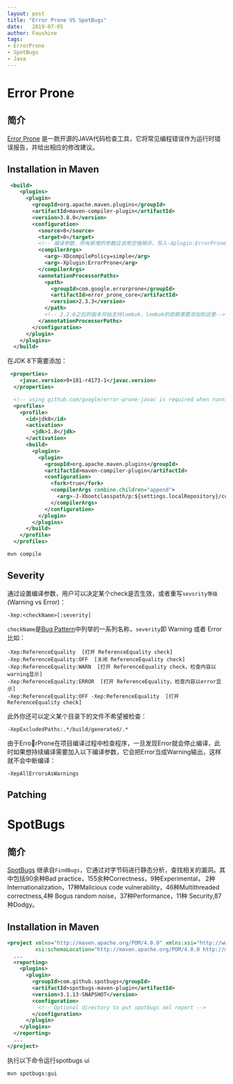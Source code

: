 ```yaml
---
layout: post
title: "Error Prone VS SpotBugs"
date:   2019-07-05
author: Faushine
tags: 
- ErrorProne
- SpotBugs
- Java
---
```


# Error Prone

## 简介

[Error Prone](https://errorprone.info/) 是一款开源的JAVA代码检查工具，它将常见编程错误作为运行时错误报告，并给出相应的修改建议。

## Installation in Maven

```xml
 <build>
    <plugins>
      <plugin>
        <groupId>org.apache.maven.plugins</groupId>
        <artifactId>maven-compiler-plugin</artifactId>
        <version>3.8.0</version>
        <configuration>
          <source>8</source>
          <target>8</target>
          <!-- 编译参数，所有新增的参数应该用空格隔开，写入-Xplugin:ErrorProne之后-->
          <compilerArgs>
            <arg>-XDcompilePolicy=simple</arg>
            <arg>-Xplugin:ErrorProne</arg>
          </compilerArgs>
          <annotationProcessorPaths>
            <path>
              <groupId>com.google.errorprone</groupId>
              <artifactId>error_prone_core</artifactId>
              <version>2.3.3</version>
            </path>
            <!-- 2.2.0之后的版本开始支持lombok，lombok的依赖需要添加到这里-->
          </annotationProcessorPaths>
        </configuration>
      </plugin>
    </plugins>
  </build>
```

在JDK 8下需要添加：

```xml
 <properties>
    <javac.version>9+181-r4173-1</javac.version>
  </properties>

  <!-- using github.com/google/error-prone-javac is required when running on JDK 8 -->
  <profiles>
    <profile>
      <id>jdk8</id>
      <activation>
        <jdk>1.8</jdk>
      </activation>
      <build>
        <plugins>
          <plugin>
            <groupId>org.apache.maven.plugins</groupId>
            <artifactId>maven-compiler-plugin</artifactId>
            <configuration>
              <fork>true</fork>
              <compilerArgs combine.children="append">
                <arg>-J-Xbootclasspath/p:${settings.localRepository}/com/google/errorprone/javac/${javac.version}/javac-${javac.version}.jar</arg>
              </compilerArgs>
            </configuration>
          </plugin>
        </plugins>
      </build>
    </profile>
  </profiles>
```

```bash
mvn compile
```

## Severity

通过设置编译参数，用户可以决定某个check是否生效，或者重写`sevsrity等级`(Warning vs Error)：

```
-Xep:<checkName>[:severity]
```
`checkName`是[Bug Pattern](https://errorprone.info/bugpatterns)中列举的一系列名称，`severity`即 Warning 或者 Error
比如：

```
-Xep:ReferenceEquality  [打开 ReferenceEquality check]
-Xep:ReferenceEquality:OFF  [关闭 ReferenceEquality check]
-Xep:ReferenceEquality:WARN  [打开 ReferenceEquality check，检查内容以warning显示]
-Xep:ReferenceEquality:ERROR  [打开 ReferenceEquality，检查内容以error显示]
-Xep:ReferenceEquality:OFF -Xep:ReferenceEquality  [打开 ReferenceEquality check]
```

此外你还可以定义某个目录下的文件不希望被检查：

```
-XepExcludedPaths:.*/build/generated/.*
```

由于ErrorProne在项目编译过程中检查程序，一旦发现Error就会停止编译，此时如果想持续编译需要加入以下编译参数，它会把Error当成Warning输出，这样就不会中断编译：

```
-XepAllErrorsAsWarnings
```

## Patching 




# SpotBugs

## 简介

[SpotBugs](https://spotbugs.github.io/) 继承自`FindBugs`，它通过对字节码进行静态分析，查找相关的漏洞。其中包括90余种Bad practice，155余种Correctness，9种Experimental， 2种 Internationalization，17种Malicious code vulnerability，46种Multithreaded correctness,4种 Bogus random noise，37种Performance，11种 Security,87种Dodgy。

## Installation in Maven

```xml
<project xmlns="http://maven.apache.org/POM/4.0.0" xmlns:xsi="http://www.w3.org/2001/XMLSchema-instance"
         xsi:schemaLocation="http://maven.apache.org/POM/4.0.0 http://maven.apache.org/xsd/maven-4.0.0.xsd">
  ...
  <reporting>
    <plugins>
      <plugin>
        <groupId>com.github.spotbugs</groupId>
        <artifactId>spotbugs-maven-plugin</artifactId>
        <version>3.1.13-SNAPSHOT</version>
        <configuration>
          <!-- Optional directory to put spotbugs xml report -->
        </configuration>
      </plugin>
    </plugins>
  </reporting>
  ...
</project>
```

执行以下命令运行spotbugs ui

```bash
mvn spotbugs:gui
```